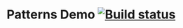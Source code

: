 # Patterns Demo [![Build status](https://ci.appveyor.com/api/projects/status/0071tg4suspdtpyl?svg=true)](https://ci.appveyor.com/project/Ekaterina/patterns)
